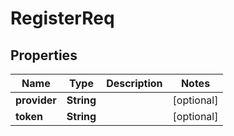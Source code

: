

# RegisterReq


## Properties

| Name | Type | Description | Notes |
|------------ | ------------- | ------------- | -------------|
|**provider** | **String** |  |  [optional] |
|**token** | **String** |  |  [optional] |



